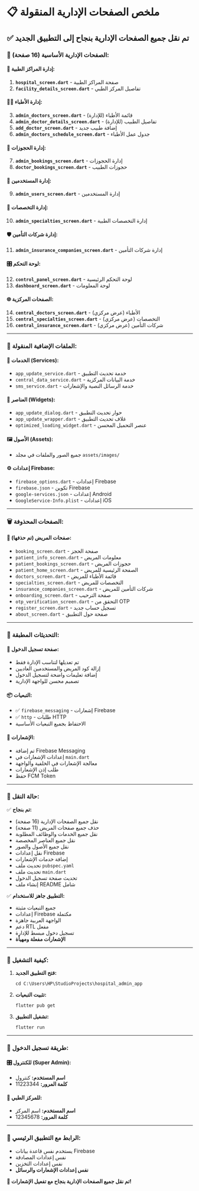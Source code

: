 # 📋 ملخص الصفحات الإدارية المنقولة

## ✅ تم نقل جميع الصفحات الإدارية بنجاح إلى التطبيق الجديد

### 🎯 **الصفحات الإدارية الأساسية (16 صفحة):**

#### 🏥 **إدارة المراكز الطبية:**
1. **`hospital_screen.dart`** - صفحة المراكز الطبية
2. **`facility_details_screen.dart`** - تفاصيل المركز الطبي

#### 👨‍⚕️ **إدارة الأطباء:**
3. **`admin_doctors_screen.dart`** - قائمة الأطباء (للإدارة)
4. **`admin_doctor_details_screen.dart`** - تفاصيل الطبيب (للإدارة)
5. **`add_doctor_screen.dart`** - إضافة طبيب جديد
6. **`admin_doctors_schedule_screen.dart`** - جدول عمل الأطباء

#### 📅 **إدارة الحجوزات:**
7. **`admin_bookings_screen.dart`** - إدارة الحجوزات
8. **`doctor_bookings_screen.dart`** - حجوزات الطبيب

#### 👥 **إدارة المستخدمين:**
9. **`admin_users_screen.dart`** - إدارة المستخدمين

#### 🏢 **إدارة التخصصات:**
10. **`admin_specialties_screen.dart`** - إدارة التخصصات الطبية

#### 🛡️ **إدارة شركات التأمين:**
11. **`admin_insurance_companies_screen.dart`** - إدارة شركات التأمين

#### 🎛️ **لوحة التحكم:**
12. **`control_panel_screen.dart`** - لوحة التحكم الرئيسية
13. **`dashboard_screen.dart`** - لوحة المعلومات

#### 🌐 **الصفحات المركزية:**
14. **`central_doctors_screen.dart`** - الأطباء (عرض مركزي)
15. **`central_specialties_screen.dart`** - التخصصات (عرض مركزي)
16. **`central_insurance_screen.dart`** - شركات التأمين (عرض مركزي)

---

### 📁 **الملفات الإضافية المنقولة:**

#### 🔧 **الخدمات (Services):**
- `app_update_service.dart` - خدمة تحديث التطبيق
- `central_data_service.dart` - خدمة البيانات المركزية
- `sms_service.dart` - خدمة الرسائل النصية والإشعارات

#### 🎨 **العناصر (Widgets):**
- `app_update_dialog.dart` - حوار تحديث التطبيق
- `app_update_wrapper.dart` - غلاف تحديث التطبيق
- `optimized_loading_widget.dart` - عنصر التحميل المحسن

#### 🖼️ **الأصول (Assets):**
- جميع الصور والملفات في مجلد `assets/images/`

#### ⚙️ **إعدادات Firebase:**
- `firebase_options.dart` - إعدادات Firebase
- `firebase.json` - تكوين Firebase
- `google-services.json` - إعدادات Android
- `GoogleService-Info.plist` - إعدادات iOS

---

### 🗑️ **الصفحات المحذوفة:**

#### 👤 **صفحات المريض (تم حذفها):**
- `booking_screen.dart` - صفحة الحجز
- `patient_info_screen.dart` - معلومات المريض
- `patient_bookings_screen.dart` - حجوزات المريض
- `patient_home_screen.dart` - الصفحة الرئيسية للمريض
- `doctors_screen.dart` - قائمة الأطباء للمريض
- `specialties_screen.dart` - التخصصات للمريض
- `insurance_companies_screen.dart` - شركات التأمين للمريض
- `onboarding_screen.dart` - صفحة الترحيب
- `otp_verification_screen.dart` - التحقق من OTP
- `register_screen.dart` - تسجيل حساب جديد
- `about_screen.dart` - صفحة حول التطبيق

---

### 🔧 **التحديثات المطبقة:**

#### 📝 **صفحة تسجيل الدخول:**
- تم تعديلها لتناسب الإدارة فقط
- إزالة كود المريض والمستخدمين العاديين
- إضافة تعليمات واضحة لتسجيل الدخول
- تصميم محسن للواجهة الإدارية

#### 📦 **التبعيات:**
- ✅ `firebase_messaging` - إشعارات Firebase
- ✅ `http` - طلبات HTTP
- الاحتفاظ بجميع التبعيات الأساسية

#### 🔔 **الإشعارات:**
- تم إضافة Firebase Messaging
- إعدادات الإشعارات في `main.dart`
- معالجة الإشعارات في الخلفية والواجهة
- طلب إذن الإشعارات
- حفظ FCM Token

---

### 🚀 **حالة النقل:**

✅ **تم بنجاح:**
- نقل جميع الصفحات الإدارية (16 صفحة)
- حذف جميع صفحات المريض (11 صفحة)
- نقل جميع الخدمات والوظائف المطلوبة
- نقل جميع العناصر المخصصة
- نقل جميع الأصول والصور
- نقل إعدادات Firebase
- إضافة خدمات الإشعارات
- تحديث ملف `pubspec.yaml`
- تحديث ملف `main.dart`
- تحديث صفحة تسجيل الدخول
- إنشاء ملف README شامل

✅ **التطبيق جاهز للاستخدام:**
- جميع التبعيات مثبتة
- إعدادات Firebase مكتملة
- الواجهة العربية جاهزة
- دعم RTL مفعل
- تسجيل دخول مبسط للإدارة
- **الإشعارات مفعلة ومهيأة**

---

### 📱 **كيفية التشغيل:**

1. **فتح التطبيق الجديد:**
   ```
   cd C:\Users\HP\StudioProjects\hospital_admin_app
   ```

2. **تثبيت التبعيات:**
   ```
   flutter pub get
   ```

3. **تشغيل التطبيق:**
   ```
   flutter run
   ```

---

### 🔐 **طريقة تسجيل الدخول:**

#### 🎛️ **للكنترول (Super Admin):**
- **اسم المستخدم:** كنترول
- **كلمة المرور:** 11223344

#### 🏥 **للمركز الطبي:**
- **اسم المستخدم:** اسم المركز
- **كلمة المرور:** 12345678

---

### 🔗 **الرابط مع التطبيق الرئيسي:**
- يستخدم نفس قاعدة بيانات Firebase
- نفس إعدادات المصادقة
- نفس إعدادات التخزين
- **نفس إعدادات الإشعارات والرسائل**

**🎉 تم نقل جميع الصفحات الإدارية بنجاح مع تفعيل الإشعارات!**
